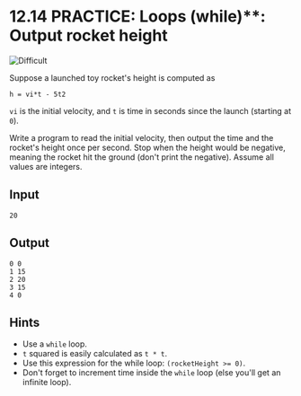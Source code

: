 # 12.14 PRACTICE: Loops (while)**: Output rocket height
![Difficult]

Suppose a launched toy rocket's height is computed as
```
h = vi*t - 5t2
```
`vi` is the initial velocity, and `t` is time in seconds since the launch (starting at `0`).

Write a program to read the initial velocity,
then output the time and the rocket's height once per second.
Stop when the height would be negative, meaning the rocket hit the ground
(don't print the negative).
Assume all values are integers.

## Input
`20`

## Output
```
0 0
1 15
2 20
3 15
4 0
```

## Hints
* Use a `while` loop.
* `t` squared is easily calculated as `t * t`.
* Use this expression for the while loop: `(rocketHeight >= 0)`.
* Don't forget to increment time inside the `while` loop (else you'll get an infinite loop).

[Difficult]: https://flat.badgen.net/badge/Difficult/★★☆☆/yellow